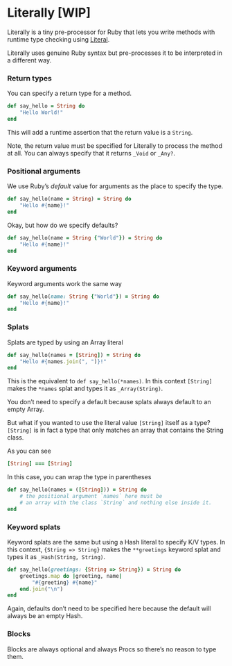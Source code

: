 # Literally [WIP]

Literally is a tiny pre-processor for Ruby that lets you write methods with runtime type checking using [Literal](https://www.literal.fun).

Literally uses genuine Ruby syntax but pre-processes it to be interpreted in a different way.

### Return types

You can specify a return type for a method.

```ruby
def say_hello = String do
	"Hello World!"
end
```

This will add a runtime assertion that the return value is a `String`.

Note, the return value must be specified for Literally to process the method at all. You can always specify that it returns `_Void` or `_Any?`.

### Positional arguments

We use Ruby’s _default_ value for arguments as the place to specify the type.

```ruby
def say_hello(name = String) = String do
	"Hello #{name}!"
end
```

Okay, but how do we specify defaults?

```ruby
def say_hello(name = String {"World"}) = String do
	"Hello #{name}!"
end
```

### Keyword arguments

Keyword arguments work the same way

```ruby
def say_hello(name: String {"World"}) = String do
	"Hello #{name}!"
end
```

### Splats

Splats are typed by using an Array literal

```ruby
def say_hello(names = [String]) = String do
	"Hello #{names.join(", ")}!"
end
```

This is the equivalent to `def say_hello(*names)`. In this context `[String]` makes the `*names` splat and types it as `_Array(String)`.

You don’t need to specify a default because splats always default to an empty Array.

But what if you wanted to use the literal value `[String]` itself as a type? `[String]` is in fact a type that only matches an array that contains the String class.

As you can see

```ruby
[String] === [String]
```

In this case, you can wrap the type in parentheses

```ruby
def say_hello(names = ([String])) = String do
	# the positional argument `names` here must be
	# an array with the class `String` and nothing else inside it.
end
```

### Keyword splats

Keyword splats are the same but using a Hash literal to specify K/V types. In this context, `{String => String}` makes the `**greetings` keyword splat and types it as `_Hash(String, String)`.

```ruby
def say_hello(greetings: {String => String}) = String do
	greetings.map do |greeting, name|
		"#{greeting} #{name}"
	end.join("\n")
end
```

Again, defaults don’t need to be specified here because the default will always be an empty Hash.

### Blocks

Blocks are always optional and always Procs so there’s no reason to type them.
